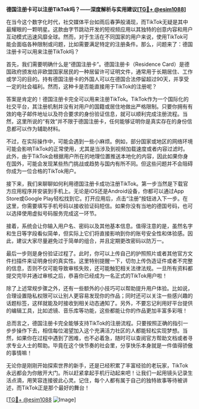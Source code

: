 **德国注册卡可以注册TikTok吗？——深度解析与实用建议[[TG💪+ @esim1088](https://t.me/s/esim1088)]**

在当今这个数字化时代，社交媒体平台如雨后春笋般涌现，而TikTok无疑是其中最耀眼的一颗明星。这款由字节跳动开发的短视频应用以其独特的创意内容和用户互动模式迅速风靡全球。然而，对于生活在不同国家的用户来说，使用TikTok可能会面临各种限制或问题，比如需要满足特定的注册条件。那么，问题来了：德国注册卡可以用来注册TikTok吗？

首先，我们需要明确什么是“德国注册卡”。德国注册卡（Residence Card）是德国政府颁发给非欧盟国家居民的一种居留许可证明文件，通常用于长期居住、工作或学习的目的。持有德国注册卡的外国人可以在德国合法停留超过90天，并享受一定的社会福利。然而，这种卡是否能直接用于TikTok的注册呢？

答案是肯定的！德国注册卡完全可以用来注册TikTok。TikTok作为一个国际化的社交平台，其注册机制并没有对用户的国籍或居住地做出严格限制。只要你拥有有效的电子邮件地址以及符合要求的身份验证信息，就可以顺利完成注册流程。当然，这里所说的“有效”并不限于德国注册卡，任何能够证明你是真实存在的身份信息都可以作为辅助材料。

不过，在实际操作中，可能会遇到一些小麻烦。例如，部分国家或地区的网络环境可能会影响TikTok的正常使用，尤其是当涉及到视频加载速度或者内容过滤时。此外，由于TikTok会根据用户所在的地理位置推送本地化的内容，因此如果你身在国外，可能会发现某些热门挑战或趋势与国内有所不同。但这些问题并不会阻碍你成为一位合格的TikTok用户。

接下来，我们来聊聊如何利用德国注册卡成功注册TikTok。第一步当然是下载官方应用程序并安装到手机上。无论是iOS还是Android设备，你都可以通过App Store或Google Play轻松找到它。打开应用后，点击“注册”按钮进入下一步。在这里，你需要填写手机号码以接收验证码短信。如果你没有当地的德国号码，也可以选择使用虚拟号码服务完成这一环节。

接着，系统会让你输入用户名、密码以及其他基本信息。值得注意的是，虽然名字和生日等字段看似简单，但实际上它们将直接影响到你的账号安全性和体验感。因此，建议大家尽量避免过于简单的组合，并且定期更改密码以防万一。

最后一步则是身份验证过程了。此时，你可以上传自己的护照照片或者其他官方文件扫描件来证明身份的真实性。这里特别提醒一下，切勿上传伪造证件或者不完整的信息，否则不仅可能导致审核失败，还可能触犯相关法律法规。一旦所有资料都提交完毕并通过审核之后，恭喜你已经成为一名正式的TikTok用户啦！

除了上述常规步骤之外，还有一些额外的小技巧可以帮助提升用户体验。比如说，合理设置隐私权限可以让别人更容易发现你的作品；同时还可以关注一些感兴趣的话题标签，这样就能及时接收到相关动态通知了。另外，不要忘记利用好平台提供的编辑工具，比如滤镜、音乐库等功能，这些都能让你的作品更加丰富多彩哦！

总而言之，德国注册卡完全能够支持TikTok的注册流程。只要按照正确的指引一步步操作下去，相信每位渴望加入这个充满活力社区的人都能轻松实现梦想。当然，如果你在过程中遇到了困难，也不必着急，随时可以查阅官方帮助文档或者寻求专业人士的帮助。毕竟在这个快节奏的社会里，分享快乐本身就是一件值得骄傲的事情嘛！

无论你是刚刚开始探索世界的新手，还是已经积累了丰富经验的老玩家，TikTok永远都会为你敞开大门。所以赶紧拿起手机行动起来吧！让我们一起用镜头记录生活点滴，用笑容连接彼此心灵。记住，每个人都有属于自己的独特故事等待被讲述，而TikTok正是那个最好的舞台！

[[TG💪+ @esim1088](https://t.me/s/esim1088) ![Image](https://i.postimg.cc/4NQfJmqS/Snipaste-2025-05-13-00-14-12.png)]